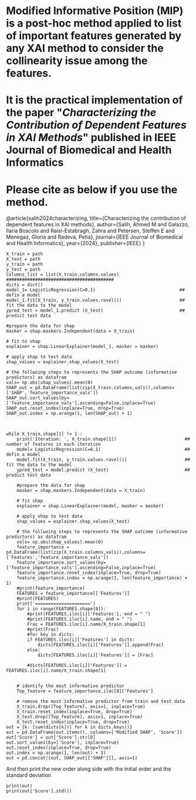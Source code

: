 #  Modified Informative Position (MIP) is a post-hoc method applied to list of important features generated by any XAI method to consider the collinearity issue among the features.
# It is the practical implementation of the paper "*Characterizing the Contribution of Dependent Features in XAI Methods*" published in **IEEE Journal of Biomedical and Health Informatics**
# Please cite as below if you use the method.
@article{salih2024characterizing, 
title={Characterizing the contribution of dependent features in XAI methods},
author={Salih, Ahmed M and Galazzo, Ilaria Boscolo and Raisi-Estabragh, Zahra and Petersen, Steffen E and Menegaz, Gloria and Radeva, Petia},
journal={IEEE Journal of Biomedical and Health Informatics},
year={2024},
publisher={IEEE}
}

```
X_train = path
X_test = path
y_train = path
y_test = path
Columns_list = list(X_train.columns.values)
#########################################
dicts = dict()
model_1= LogisticRegression(C=0.1)                                ## defin a model
model_1.fit(X_train, y_train.values.ravel())                      ## fit the data to the model
ypred_test = model_1.predict (X_test)                             ## predict test data
    
#prepare the data for shap
masker = shap.maskers.Independent(data = X_train)
    
# fit to shap
explainer = shap.LinearExplainer(model_1, masker = masker)
    
# apply shap to test data
shap_values = explainer.shap_values(X_test)
    
# the follwoing steps to represents the SHAP outcome (informative predictors) as datafram
vals= np.abs(shap_values).mean(0)
SHAP_out = pd.DataFrame(list(zip(X_train.columns,vals)),columns=['SHAP','feature_importance_vals'])
SHAP_out.sort_values(by=['feature_importance_vals'],ascending=False,inplace=True)
SHAP_out.reset_index(inplace=True, drop=True)
SHAP_out.index = np.arange(1, len(SHAP_out) + 1)


    
while X_train.shape[1] != 1 :
    print('Iteration: ', X_train.shape[1])                          ## number of features in each iteration
    model= LogisticRegression(C=0.1)                                ## defin a model
    model.fit(X_train, y_train.values.ravel())                      ## fit the data to the model
    ypred_test = model.predict (X_test)                             ## predict test data
    
    #prepare the data for shap
    masker = shap.maskers.Independent(data = X_train)
    
    # fit shap
    explainer = shap.LinearExplainer(model, masker = masker)
    
    # apply shap to test data
    shap_values = explainer.shap_values(X_test)
    
    # the follwoing steps to represents the SHAP outcome (informative predictors) as datafram
    vals= np.abs(shap_values).mean(0)
    feature_importance = pd.DataFrame(list(zip(X_train.columns,vals)),columns=['Features','feature_importance_vals'])
    feature_importance.sort_values(by=['feature_importance_vals'],ascending=False,inplace=True)
    feature_importance.reset_index(inplace=True, drop=True)
    feature_importance.index = np.arange(1, len(feature_importance) + 1)
    #print(feature_importance)
    FEATURES = feature_importance[['Features']]
    #print(FEATURES)
    print('=====================')
    for i in range(FEATURES.shape[0]):
        #print(FEATURES.iloc[i]['Features'], end = " ")
        #print(FEATURES.iloc[i].name, end = " ")
        Frac = FEATURES.iloc[i].name/X_train.shape[1]
        #print(Frac)
        #for key in dicts:
        if FEATURES.iloc[i]['Features'] in dicts:
            dicts[FEATURES.iloc[i]['Features']].append(Frac)
        else:
            dicts[FEATURES.iloc[i]['Features']] = [Frac]
        
        #dicts[FEATURES.iloc[i]['Features']] = FEATURES.iloc[i].name/X_train.shape[1]
    
    
    # identify the most informative predictor
    Top_feature = feature_importance.iloc[0]['Features']
    
    # remove the most informative predictor from train and test data
    X_train.drop([Top_feature], axis=1, inplace=True)
    X_train.reset_index(inplace=True, drop=True)
    X_test.drop([Top_feature], axis=1, inplace=True)
    X_test.reset_index(inplace=True, drop=True)
out = {k: [sum(dicts[k])] for k in dicts.keys()}
out = pd.DataFrame(out.items(), columns=['Modified SHAP', 'Score'])
out['Score'] = out['Score'].str[0]
out.sort_values(by=['Score'], inplace=True)
out.reset_index(inplace=True, drop=True)
out.index = np.arange(1, len(out) + 1)
out = pd.concat([out, SHAP_out[['SHAP']]], axis=1)
```
And then print the new order along side with the initial order and the standard deviation

```
print(out)
print(out['Score'].std())
```
